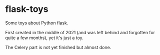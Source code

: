 # flask-toys
Some toys about Python flask.

First created in the middle of 2021 (and was left behind and forgotten for quite a few months), yet it's just a toy.

The Celery part is not yet finished but almost done.
